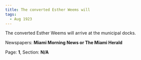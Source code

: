 ```yaml
---  
title: The converted Esther Weems will  
tags:  
  - Aug 1923  
---  
```

  
The converted Esther Weems will arrive at the municipal docks.  
  
Newspapers: **Miami Morning News or The Miami Herald**  
  
Page: **1**, Section: **N/A** 
